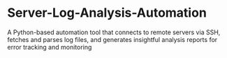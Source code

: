 # Server-Log-Analysis-Automation
A Python-based automation tool that connects to remote servers via SSH, fetches and parses log files, and generates insightful analysis reports for error tracking and monitoring
